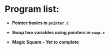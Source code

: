 # Program list:
- **Pointer basics in `pointer.c`**

- **Swap two variables using pointers in `swap.c`**

- **Magic Square - Yet to complete**

